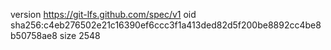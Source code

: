 version https://git-lfs.github.com/spec/v1
oid sha256:c4eb276502e21c16390ef6ccc3f1a413ded82d5f200be8892cc4be8b50758ae8
size 2548
